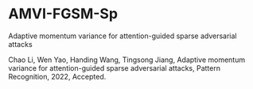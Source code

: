 # AMVI-FGSM-Sp
Adaptive momentum variance for attention-guided sparse adversarial attacks

Chao Li, Wen Yao, Handing Wang, Tingsong Jiang, Adaptive momentum variance for attention-guided sparse adversarial attacks, Pattern Recognition, 2022, Accepted.
